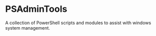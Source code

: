 # PSAdminTools
A collection of PowerShell scripts and modules to assist with windows system management.

